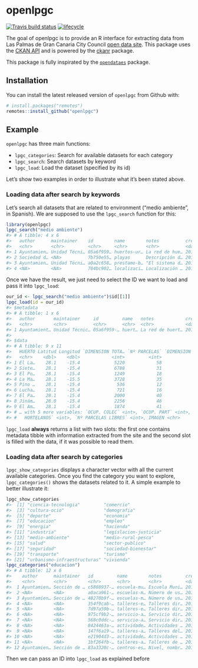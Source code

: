 
<!-- README.md is generated from README.Rmd. Please edit that file -->

# openlpgc

[![Travis build
status](https://travis-ci.org/jlopezper/openlpgc.svg?branch=master)](https://travis-ci.org/jlopezper/openlpgc)
[![lifecycle](https://img.shields.io/badge/lifecycle-experimental-orange.svg)](https://www.tidyverse.org/lifecycle/#experimental)

The goal of openlpgc is to provide an R interface for extracting data
from Las Palmas de Gran Canaria City Council [open data
site](http://datosabiertos.laspalmasgc.es/). This package uses the [CKAN
API](https://docs.ckan.org/en/2.8/contents.html) and is powered by the
[ckanr](https://github.com/ropensci/ckanr) package.

This package is fully inspirated by the
[`opendataes`](https://github.com/rOpenSpain/opendataes) package.

## Installation

You can install the latest released version of `openlpgc` from Github
with:

``` r
# install.packages("remotes")
remotes::install_github("openlpgc")
```

## Example

`openlpgc` has three main functions:

  - `lpgc_categories`: Search for available datasets for each category
  - `lpgc_search`: Search datasets by keyword
  - `lpgc_load`: Load the dataset (specified by its id)

Let’s show two examples in order to illustrate what it’s been stated
above.

### Loading data after search by keywords

Let’s search all datasets that are related to environment (“medio
ambiente”, in Spanish). We are supposed to use the `lpgc_search`
function for this:

``` r
library(openlpgc)
lpgc_search("medio ambiente")
#> # A tibble: 4 x 6
#>   author      maintainer    id        name        notes          created   
#>   <chr>       <chr>         <chr>     <chr>       <chr>          <date>    
#> 1 Ayuntamien… Unidad Técni… 05a6f959… huertos-ur… La red de hue… 2014-09-24
#> 2 Sociedad d… <NA>          7b750e55… playas      Descripción d… 2016-02-26
#> 3 Ayuntamien… Unidad Técni… a0a2c658… prestamo-b… "El sistema d… 2014-09-18
#> 4 <NA>        <NA>          704bc902… localizaci… Localización … 2018-01-11
```

Once we have the result, we just need to select the ID we want to load
and pass it into `lpgc_load`:

``` r
our_id <- lpgc_search("medio ambiente")$id[[1]]
lpgc_load(id = our_id)
#> $metadata
#> # A tibble: 1 x 6
#>   author       maintainer     id         name   notes            created   
#>   <chr>        <chr>          <chr>      <chr>  <chr>            <date>    
#> 1 Ayuntamient… Unidad Técnic… 05a6f959-… huert… La red de huert… 2014-09-24
#> 
#> $data
#> # A tibble: 9 x 11
#>   HUERTO Latitud Longitud `DIMENSION TOTA… `Nº PARCELAS` `DIMENSION PARC…
#>   <chr>    <dbl>    <dbl>            <int>         <int>            <int>
#> 1 El La…    28.1    -15.4             5220            58               28
#> 2 Siete…    28.1    -15.4             6788            31               21
#> 3 El Po…    28.1    -15.4             1249            18               21
#> 4 La Ma…    28.1    -15.5             3728            35               27
#> 5 Pino …    28.1    -15.4              536            12               25
#> 6 Lucha…    28.1    -15.4              721            16               23
#> 7 El Pa…    28.1    -15.4             2000            40               25
#> 8 Jinám…    28.0    -15.4             2256            46               30
#> 9 El Am…    28.1    -15.4             1874            41                3
#> # … with 5 more variables: `OCUP. COLEC` <int>, `OCUP. PART` <int>, `Nº
#> #   HORTELANOS` <int>, `Nº PARCELAS LIBRES` <int>, IMAGEN <chr>
```

`lpgc_load` **always** returns a list with two slots: the first one
contains metadata tibble with information extracted from the site and
the second slot is filled with the data, if it was possible to read
them.

### Loading data after search by categories

`lpgc_show_categories` displays a character vector with all the current
available categories. Once you find the category you want to explore,
`lpgc_categories()` shows the datasets related to it. A simple example
to better illustrate it:

``` r
lpgc_show_categories
#>  [1] "ciencia-tecnologia"         "comercio"                  
#>  [3] "cultura-ocio"               "demografia"                
#>  [5] "deporte"                    "economia"                  
#>  [7] "educacion"                  "empleo"                    
#>  [9] "energia"                    "hacienda"                  
#> [11] "industria"                  "legislacion-justicia"      
#> [13] "medio-ambiente"             "medio-rural-pesca"         
#> [15] "salud"                      "sector-publico"            
#> [17] "seguridad"                  "sociedad-bienestar"        
#> [19] "transporte"                 "turismo"                   
#> [21] "urbanismo-infraestructuras" "vivienda"
lpgc_categories("educacion")
#> # A tibble: 12 x 6
#>    author      maintainer   id         name        notes         created   
#>    <chr>       <chr>        <chr>      <chr>       <chr>         <date>    
#>  1 Ayuntamien… Sección de … c5888937-… escuela-mu… Escuela Muni… 2014-08-05
#>  2 <NA>        <NA>         a0aca961-… escuelas-m… Número de us… 2018-01-12
#>  3 Ayuntamien… Sección de … 48270b9f-… escuelas-m… Número de us… 2014-08-05
#>  4 <NA>        <NA>         354f9cab-… talleres-e… Talleres dir… 2018-01-10
#>  5 <NA>        <NA>         7d97a59b-… talleres-e… Talleres dir… 2018-01-10
#>  6 <NA>        <NA>         975cf9b2-… servicio-a… Servicio dir… 2018-01-10
#>  7 <NA>        <NA>         568c0ddc-… servicio-a… Servicio dir… 2018-01-10
#>  8 <NA>        <NA>         8424463a-… actividade… Actividades … 2018-01-09
#>  9 <NA>        <NA>         147f6a19-… talleres-a… Talleres del… 2018-01-09
#> 10 <NA>        <NA>         e21904d3-… actividade… Actividades … 2018-01-08
#> 11 <NA>        <NA>         1bf264fb-… talleres-a… Talleres de … 2018-01-08
#> 12 Ayuntamien… Sección de … 83a3320c-… centros-es… Nivel, nombr… 2014-08-05
```

Then we can pass an ID into `lpgc_load` as explained before
